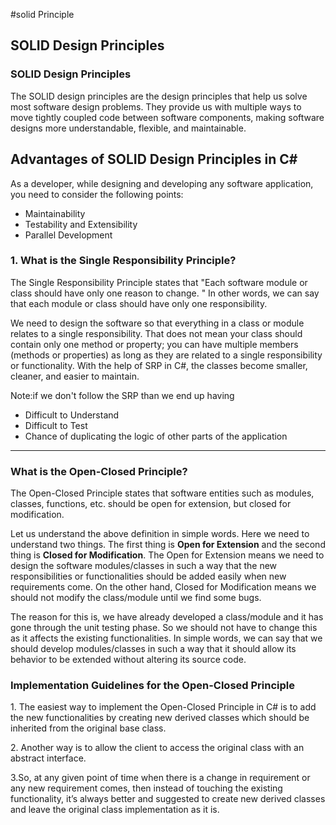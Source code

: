 #solid Principle
 <h2>SOLID Design Principles</h2>
 
<h3><b>SOLID Design Principles</b></h3>
<p>The SOLID design principles are the design principles that help us solve most software design problems. They provide us with multiple ways to move tightly coupled code between software components, making software designs more understandable, flexible, and maintainable.</p>
 <h2><b>Advantages of SOLID Design Principles in C#</b></h2>
  <p>As a developer, while designing and developing any software application, you need to consider the following points:</p>
    <ul>
        <li>Maintainability</li>
        <li>Testability and Extensibility</li>
        <li>Parallel Development</li>
    </ul>

<h3><b>1. What is the Single Responsibility Principle?</b></h3
<p>The Single Responsibility Principle states that "Each software module or class should have only one reason to change.
 " In other words, we can say that each module or class should have only one responsibility.</p>
<p>
We need to design the software so that everything in a class or module relates to a single responsibility. That does not mean your class should contain only one method or property; you can have multiple members (methods or properties) as long as they are related to a single responsibility or functionality. With the help of SRP in C#, the classes become smaller, cleaner, and easier to maintain.
</p>
Note:if we don't follow the SRP than we end up having 
<ul>
<li>Difficult to Understand</li>
<li>Difficult to Test</li>
<li>Chance of duplicating the logic of other parts of the application</li>
</ul>


<hr>

<h3><b>What is the Open-Closed Principle?</b></h3>

<p>The Open-Closed Principle states that software entities such as modules, classes, functions, etc. should be open for extension, but closed for modification.</p>

<p>Let us understand the above definition in simple words. Here we need to understand two things. The first thing is <b>Open for Extension</b> and the second thing is <b>Closed for Modification</b>. The Open for Extension means we need to design the software modules/classes in such a way that the new responsibilities or functionalities should be added easily when new requirements come. On the other hand, Closed for Modification means we should not modify the class/module until we find some bugs.</p>

<p>The reason for this is, we have already developed a class/module and it has gone through the unit testing phase. So we should not have to change this as it affects the existing functionalities. In simple words, we can say that we should develop modules/classes in such a way that it should allow its behavior to be extended without altering its source code.</p>



<h3><b>Implementation Guidelines for the Open-Closed Principle</b></h3>

<p>1. The easiest way to implement the Open-Closed Principle in C# is to add the new functionalities by creating new derived classes which should be inherited from the original base class.</p>

<p>2. Another way is to allow the client to access the original class with an abstract interface.</p>

<p>3.So, at any given point of time when there is a change in requirement or any new requirement comes, then instead of touching the existing functionality, it’s always better and suggested to create new derived classes and leave the original class implementation as it is.</p>


